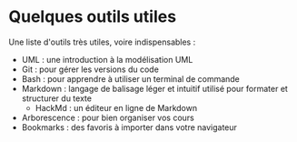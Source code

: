 # Quelques outils utiles

Une liste d'outils très utiles, voire indispensables :

* UML : une introduction à la modélisation UML
* Git : pour gérer les versions du code
* Bash : pour apprendre à utiliser un terminal de commande
* Markdown : langage de balisage léger et intuitif utilisé pour formater et structurer du texte
  * HackMd : un éditeur en ligne de Markdown
* Arborescence : pour bien organiser vos cours
* Bookmarks : des favoris à importer dans votre navigateur
